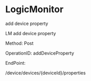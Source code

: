 #     LogicMonitor


add device property

LM add device property

Method: Post

OperationID: addDeviceProperty

EndPoint:

/device/devices/{deviceId}/properties
